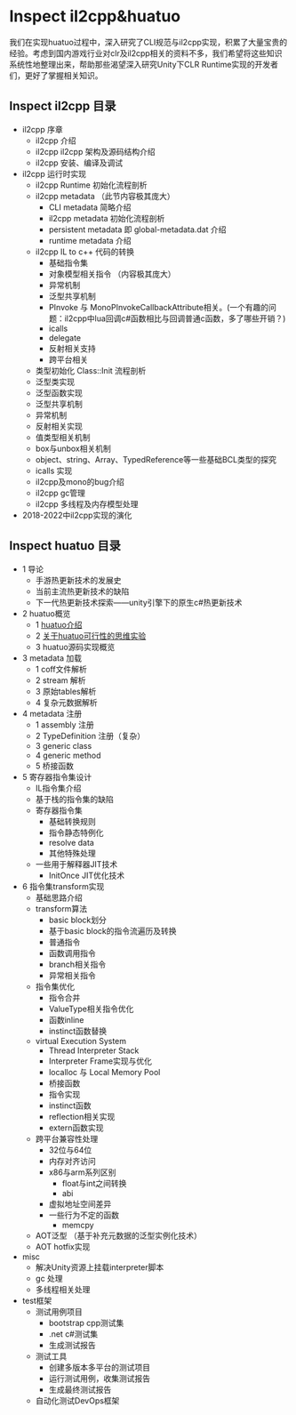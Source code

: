 # Inspect il2cpp&huatuo

我们在实现huatuo过程中，深入研究了CLI规范与il2cpp实现，积累了大量宝贵的经验。考虑到国内游戏行业对clr及il2cpp相关的资料不多，我们希望将这些知识系统性地整理出来，帮助那些渴望深入研究Unity下CLR Runtime实现的开发者们，更好了掌握相关知识。

## Inspect il2cpp 目录

- il2cpp 序章
  - il2cpp 介绍
  - il2cpp il2cpp 架构及源码结构介绍
  - il2cpp 安装、编译及调试
- il2cpp 运行时实现
  - il2cpp Runtime 初始化流程剖析
  - il2cpp metadata （此节内容极其庞大）
    - CLI metadata 简略介绍
    - il2cpp metadata 初始化流程剖析
    - persistent metadata 即 global-metadata.dat 介绍
    - runtime metadata 介绍
  - il2cpp IL to c++ 代码的转换
    - 基础指令集
    - 对象模型相关指令 （内容极其庞大）
    - 异常机制
    - 泛型共享机制
    - PInvoke 与 MonoPInvokeCallbackAttribute相关。(一个有趣的问题：il2cpp中lua回调c#函数相比与回调普通c函数，多了哪些开销？)
    - icalls
    - delegate
    - 反射相关支持
    - 跨平台相关
  - 类型初始化 Class::Init 流程剖析
  - 泛型类实现
  - 泛型函数实现
  - 泛型共享机制
  - 异常机制
  - 反射相关实现
  - 值类型相关机制
  - box与unbox相关机制
  - object、string、Array、TypedReference等一些基础BCL类型的探究
  - icalls 实现
  - il2cpp及mono的bug介绍
  - il2cpp gc管理
  - il2cpp 多线程及内存模型处理
- 2018-2022中il2cpp实现的演化

## Inspect huatuo 目录

- 1 导论
  - 手游热更新技术的发展史
  - 当前主流热更新技术的缺陷
  - 下一代热更新技术探索——unity引擎下的原生c#热更新技术
- 2 huatuo概览
  - 1 [huatuo介绍](./2.1.1_huatuo%E4%BB%8B%E7%BB%8D.md)
  - 2 [关于huatuo可行性的思维实验](./2.1.2_%E5%85%B3%E4%BA%8Ehuatuo%E5%8F%AF%E8%A1%8C%E6%80%A7%E7%9A%84%E6%80%9D%E7%BB%B4%E5%AE%9E%E9%AA%8C.md)
  - 3 huatuo源码实现概览
- 3 metadata 加载
  - 1 coff文件解析
  - 2 stream 解析
  - 3 原始tables解析
  - 4 复杂元数据解析
- 4 metadata 注册
  - 1 assembly 注册
  - 2 TypeDefinition 注册（复杂）
  - 3 generic class
  - 4 generic method
  - 5 桥接函数
- 5 寄存器指令集设计
  - IL指令集介绍
  - 基于栈的指令集的缺陷
  - 寄存器指令集
    - 基础转换规则
    - 指令静态特例化
    - resolve data
    - 其他特殊处理
  - 一些用于解释器JIT技术
    - InitOnce JIT优化技术
- 6 指令集transform实现
  - 基础思路介绍
  - transform算法
    - basic block划分
    - 基于basic block的指令流遍历及转换
    - 普通指令
    - 函数调用指令
    - branch相关指令
    - 异常相关指令
  - 指令集优化
    - 指令合并
    - ValueType相关指令优化
    - 函数inline
    - instinct函数替换
  - virtual Execution System
    - Thread Interpreter Stack
    - Interpreter Frame实现与优化
    - localloc 与 Local Memory Pool
    - 桥接函数
    - 指令实现
    - instinct函数
    - reflection相关实现
    - extern函数实现
  - 跨平台兼容性处理
    - 32位与64位
    - 内存对齐访问
    - x86与arm系列区别
      - float与int之间转换
      - abi
    - 虚拟地址空间差异
    - 一些行为不定的函数
      - memcpy
  - AOT泛型 （基于补充元数据的泛型实例化技术）
  - AOT hotfix实现
- misc
  - 解决Unity资源上挂载interpreter脚本
  - gc 处理
  - 多线程相关处理
- test框架
  - 测试用例项目
    - bootstrap cpp测试集
    - .net c#测试集
    - 生成测试报告
  - 测试工具
    - 创建多版本多平台的测试项目
    - 运行测试用例，收集测试报告
    - 生成最终测试报告
  - 自动化测试DevOps框架
